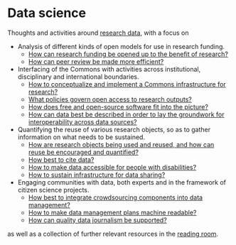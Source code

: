 # Data science
Thoughts and activities around [research data](http://datascience.nih.gov/), with a focus on
* Analysis of different kinds of open models for use in research funding.
  * [How can research funding be opened up to the benefit of research?](https://github.com/Daniel-Mietchen/datascience/blob/master/open-research-funding.md)
  * [How can peer review be made more efficient?](https://github.com/Daniel-Mietchen/datascience/blob/master/peer-review.md)
* Interfacing of the Commons with activities across institutional, disciplinary and international boundaries.
  * [How to conceptualize and implement a Commons infrastructure for research?](https://github.com/Daniel-Mietchen/datascience/blob/master/commons.md)
  * [What policies govern open access to research outputs?](https://github.com/Daniel-Mietchen/datascience/blob/master/public-access-policies.md)
  * [How does free and open-source software fit into the picture?](https://github.com/Daniel-Mietchen/datascience/blob/master/open-source.md)
  * [How can data best be described in order to lay the groundwork for interoperability across data sources?](https://github.com/Daniel-Mietchen/datascience/blob/master/common-data-elements.md)
* Quantifying the reuse of various research objects, so as to gather information on what needs to be sustained.
  * [How are research objects being used and reused, and how can reuse be encouraged and quantified?](https://github.com/Daniel-Mietchen/datascience/blob/master/reuse.md)
  * [How best to cite data?](https://github.com/Daniel-Mietchen/datascience/blob/master/data-citation.md)
  * [How to make data accessible for people with disabilities?](https://github.com/Daniel-Mietchen/datascience/blob/master/web-accessibility.md)
  * [How to sustain infrastructure for data sharing?](https://github.com/Daniel-Mietchen/datascience/blob/master/sustainability.md)
* Engaging communities with data, both experts and in the framework of citizen science projects.
  * [How best to integrate crowdsourcing components into data management?](https://github.com/Daniel-Mietchen/datascience/blob/master/crowdsourcing.md)
  * [How to make data management plans machine readable?](https://github.com/Daniel-Mietchen/datascience/blob/master/data-management-plans.md)
  * [How can quality data journalism be supported?](https://github.com/Daniel-Mietchen/datascience/blob/master/data-journalism.md)

as well as a collection of further relevant resources in the [reading room](https://github.com/Daniel-Mietchen/datascience/blob/master/reading-room.md).
